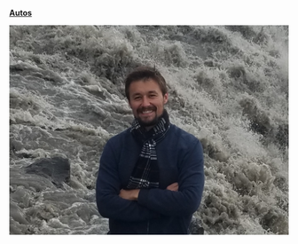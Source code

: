 <!-- TITLE: Home -->
<!-- SUBTITLE: A quick summary of Home -->

**[Autos](/autos)**


![Menearwater](/uploads/menearwater.jpg "Menearwater")